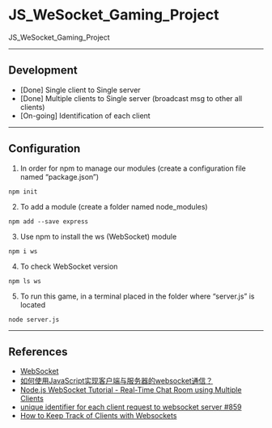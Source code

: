 # JS_WeSocket_Gaming_Project
JS_WeSocket_Gaming_Project

---
## Development
- [Done] Single client to Single server
- [Done] Multiple clients to Single server (broadcast msg to other all clients)
- [On-going] Identification of each client


---
## Configuration
1. In order for npm to manage our modules (create a configuration file named “package.json”)
```
npm init
```
2. To add a module (create a folder named node_modules)
```
npm add --save express
```
3. Use npm to install the ws (WebSocket) module
```
npm i ws
```
4. To check WebSocket version
```
npm ls ws
```
5. To run this game, in a terminal placed in the folder where “server.js” is located
```
node server.js
```

---
## References
- [WebSocket](https://javascript.info/websocket#:~:text=WebSocket%201%20A%20simple%20example%20To%20open%20a,...%207%20Chat%20example%20...%208%20Summary%20)
- [如何使用JavaScript实现客户端与服务器的websocket通信？](https://zhuanlan.zhihu.com/p/97336307)
- [Node.js WebSocket Tutorial - Real-Time Chat Room using Multiple Clients](https://dev.to/karlhadwen/node-js-websocket-tutorial-real-time-chat-room-using-multiple-clients-24ad)
- [unique identifier for each client request to websocket server #859](https://github.com/websockets/ws/issues/859)
- [How to Keep Track of Clients with Websockets](https://medium.com/@willrigsbee/how-to-keep-track-of-clients-with-websockets-1a018c23bbfc)


